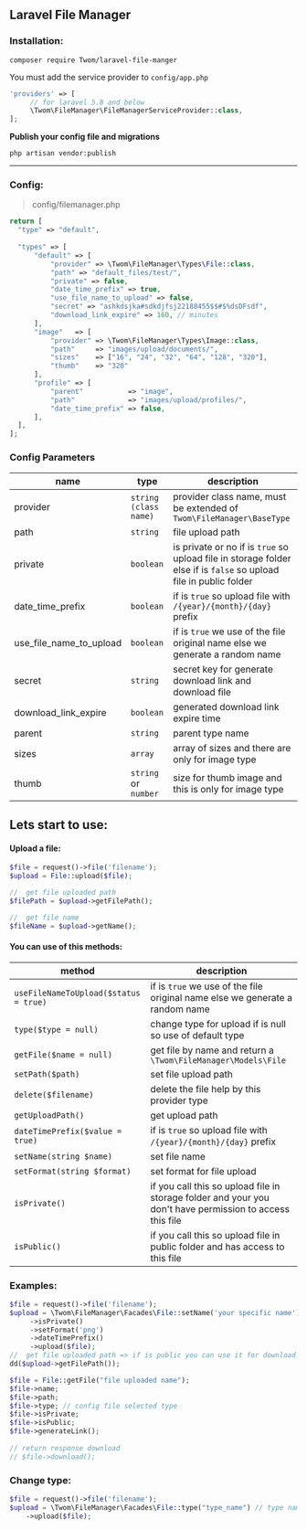 ﻿## Laravel File Manager

### Installation:
```
composer require Twom/laravel-file-manger
```

You must add the service provider to `config/app.php`
``` php
'providers' => [
	 // for laravel 5.8 and below
	 \Twom\FileManager\FileManagerServiceProvider::class,
];
```

**Publish your config file and migrations**

```
php artisan vendor:publish
```
<hr>

### Config:
> config/filemanager.php
``` php
return [  
  "type" => "default",  
  
  "types" => [  
	  "default" => [  
		  "provider" => \Twom\FileManager\Types\File::class,  
		  "path" => "default_files/test/",  
		  "private" => false,  
		  "date_time_prefix" => true,  
		  "use_file_name_to_upload" => false,  
		  "secret" => "ashkdsjka#sdkdjfsj22188455$$#$%dsDFsdf",  
		  "download_link_expire" => 160, // minutes  
	  ],
      "image"   => [
          "provider" => \Twom\FileManager\Types\Image::class,
          "path"     => "images/upload/documents/",
          "sizes"    => ["16", "24", "32", "64", "128", "320"],
          "thumb"    => "320"
      ],
      "profile" => [
          "parent"           => "image",
          "path"             => "images/upload/profiles/",
          "date_time_prefix" => false,
      ],  
  ],  
];
```

### Config Parameters


| name          | type         | description               |
|---------------|--------------|---------------------------|
| provider      | `string (class name)`| provider class name, must be extended of `Twom\FileManager\BaseType`                           |
|path           | `string`     | file upload path          |
|private        | `boolean`    | is private or no if is `true` so upload file in storage folder else if is `false` so upload file in public folder |
|date_time_prefix|`boolean`    | if is `true` so upload file with `/{year}/{month}/{day}` prefix|
|use_file_name_to_upload| `boolean`| if is `true` we use of the file original name else we generate a random name|
|secret         |`string`      | secret key for generate download link and download file|
|download_link_expire|`boolean`|generated download link expire time|
|parent         |`string`      |parent type name          |
|sizes          |`array`       |array of sizes and there are only for image type|
|thumb          |`string` or `number`|size for thumb image and this is only for image type|


## Lets start to use:

#### Upload a file:
```php
$file = request()->file('filename');
$upload = File::upload($file);

//	get file uploaded path
$filePath = $upload->getFilePath();

//	get file name  
$fileName = $upload->getName();
```

#### You can use of this methods:

| method                       		   |description              					 |
|--------------------------------------|---------------------------------------------|
| `useFileNameToUpload($status = true)`|if is `true` we use of the file original name else we generate a random name|
|`type($type = null)`       		   |change type for upload if is null so use of default type|
|`getFile($name = null)`       		   |get file by name and return a `\Twom\FileManager\Models\File`|
| `setPath($path)`                     |set file upload path                	     |
| `delete($filename)`                  |delete the file help by this provider type   |
| `getUploadPath()`                    |get upload path                	        	 |
| `dateTimePrefix($value = true)`      |if is `true` so upload file with `/{year}/{month}/{day}` prefix|
| `setName(string $name)`              |set file name                	        				 |
| `setFormat(string $format)`          |set format for file upload                	 |
| `isPrivate()`                        | if you call this so upload file in storage folder and your you don't have permission to access this file|
| `isPublic()`                         |if you call this so upload file in public folder and has access to this file|


### Examples:
```php
$file = request()->file('filename');  
$upload = \Twom\FileManager\Facades\File::setName('your specific name')  
	 ->isPrivate()  
	 ->setFormat('png')  
	 ->dateTimePrefix()  
	 ->upload($file);
//	get file uploaded path => if is public you can use it for download
dd($upload->getFilePath());
```
```php
$file = File::getFile("file uploaded name");  
$file->name;  
$file->path;  
$file->type; // config file selected type  
$file->isPrivate;  
$file->isPublic;  
$file->generateLink();  
  
// return response download  
// $file->download();
```

### Change type:
```php
$file = request()->file('filename');  
$upload = \Twom\FileManager\Facades\File::type("type_name") // type name in config file (filemanager.php)
    ->upload($file);
```